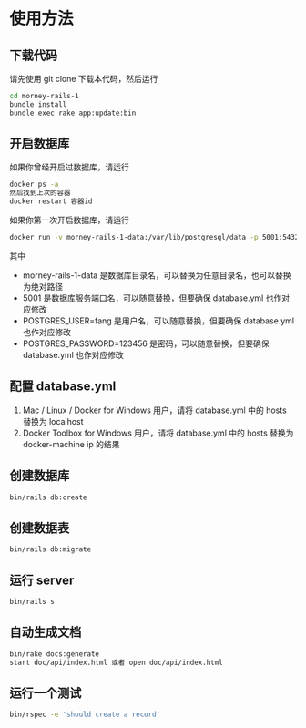# 使用方法

## 下载代码

请先使用 git clone 下载本代码，然后运行

```bash
cd morney-rails-1
bundle install
bundle exec rake app:update:bin
```

## 开启数据库

如果你曾经开启过数据库，请运行

```bash
docker ps -a 
然后找到上次的容器
docker restart 容器id
```

如果你第一次开启数据库，请运行

```bash 
docker run -v morney-rails-1-data:/var/lib/postgresql/data -p 5001:5432 -e POSTGRES_USER=fang -e POSTGRES_PASSWORD=123456  -d postgres:12.2
```
其中 

* morney-rails-1-data 是数据库目录名，可以替换为任意目录名，也可以替换为绝对路径
* 5001 是数据库服务端口名，可以随意替换，但要确保 database.yml 也作对应修改
* POSTGRES_USER=fang 是用户名，可以随意替换，但要确保 database.yml 也作对应修改
* POSTGRES_PASSWORD=123456 是密码，可以随意替换，但要确保 database.yml 也作对应修改

## 配置 database.yml

1. Mac / Linux / Docker for Windows 用户，请将 database.yml 中的 hosts 替换为 localhost 
2. Docker Toolbox for Windows 用户，请将 database.yml 中的 hosts 替换为 docker-machine ip 的结果

## 创建数据库

```bash
bin/rails db:create
```

## 创建数据表

```bash
bin/rails db:migrate
```

## 运行 server

```bash
bin/rails s
```

## 自动生成文档

```bash
bin/rake docs:generate
start doc/api/index.html 或者 open doc/api/index.html
```

## 运行一个测试 

```bash
bin/rspec -e 'should create a record'
```

